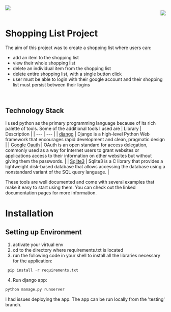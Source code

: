 <div align="left"><img src="./shopping_list/static/images/images/homepage.jpg"></div>
<div align="right"><img src="./shopping_list/static/images/images/shopping_list.jpg"></div>

# Shopping List Project


The aim of this project was to create a shopping list where users can:
- add an item to the shopping list
- view their whole shopping list
- delete an individual item from the shopping list
- delete entire shopping list, with a single button click
- user must be able to login with their google account and their shopping list must persist between their logins
<br>

## Technology Stack
I used python as the primary programming language because of its rich palette of tools. Some of the additional tools I used are
| Library | Description |
| --- | --- |
| [django](https://www.djangoproject.com/) | Django is a high-level Python Web framework that encourages rapid development and clean, pragmatic design |
| [Google Oauth](https://developers.google.com/identity/sign-in/web/sign-in) | OAuth is an open standard for access delegation, commonly used as a way for Internet users to grant websites or applications access to their information on other websites but without giving them the passwords. |
| [Sqlite3](https://www.sqlite.org/index.html) | Sqlite3 is a C library that provides a lightweight disk-based database that allows accessing the database using a nonstandard variant of the SQL query language. |


These tools are well documented and come with several examples that make it easy to start using them. You can check out the linked documentation pages for more information.

# Installation
## Setting up Environment

1. activate your virtual env
2. cd to the directory where requirements.txt is located
3. run the following code in your shell to install all the libraries necessary for the application: 
 
```python
 pip install -r requirements.txt
 ```
 4. Run django app:
 ```python
 python manage.py runserver
 ```
 
I had issues deploying the app. The app can be run locally from the 'testing' branch.
